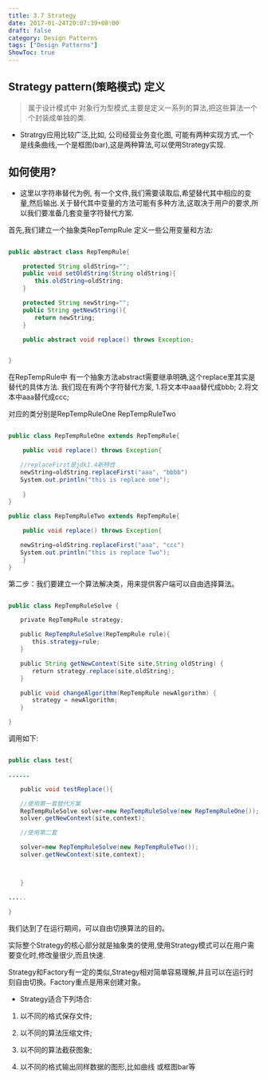 ```yaml
---
title: 3.7 Strategy
date: 2017-01-24T20:07:39+08:00
draft: false
category: Design Patterns
tags: ["Design Patterns"]
ShowToc: true
---
```


## Strategy pattern(策略模式) 定义

> 属于设计模式中 对象行为型模式,主要是定义一系列的算法,把这些算法一个个封装成单独的类.

- Stratrgy应用比较广泛,比如, 公司经营业务变化图, 可能有两种实现方式,一个是线条曲线,一个是框图(bar),这是两种算法,可以使用Strategy实现.

## 如何使用?

- 这里以字符串替代为例, 有一个文件,我们需要读取后,希望替代其中相应的变量,然后输出.关于替代其中变量的方法可能有多种方法,这取决于用户的要求,所以我们要准备几套变量字符替代方案.

首先,我们建立一个抽象类RepTempRule 定义一些公用变量和方法:

```java

public abstract class RepTempRule{

    protected String oldString="";
    public void setOldString(String oldString){
　　    this.oldString=oldString; 
    }

    protected String newString="";
    public String getNewString(){
　　    return newString;
    }

    public abstract void replace() throws Exception;


}  

```  

在RepTempRule中 有一个抽象方法abstract需要继承明确,这个replace里其实是替代的具体方法.
我们现在有两个字符替代方案,
1.将文本中aaa替代成bbb;
2.将文本中aaa替代成ccc;

对应的类分别是RepTempRuleOne RepTempRuleTwo

```java

public class RepTempRuleOne extends RepTempRule{

    public void replace() throws Exception{ 

　　//replaceFirst是jdk1.4新特性 
　　newString=oldString.replaceFirst("aaa", "bbbb") 
　　System.out.println("this is replace one");
　　 
    }
}   

public class RepTempRuleTwo extends RepTempRule{

    public void replace() throws Exception{ 

　　newString=oldString.replaceFirst("aaa", "ccc") 
　　System.out.println("this is replace Two");　　 
    }
}    

```

第二步：我们要建立一个算法解决类，用来提供客户端可以自由选择算法。

```java

public class RepTempRuleSolve {

　　private RepTempRule strategy;

　　public RepTempRuleSolve(RepTempRule rule){
　　　　this.strategy=rule;
　　}

　　public String getNewContext(Site site,String oldString) {
　　　　return strategy.replace(site,oldString);
　　}

　　public void changeAlgorithm(RepTempRule newAlgorithm) {
　　　　strategy = newAlgorithm;
　　}

}

```

调用如下:

```java

public class test{

......

　　public void testReplace(){

　　//使用第一套替代方案
　　RepTempRuleSolve solver=new RepTempRuleSolve(new RepTempRuleOne());
　　solver.getNewContext(site,context);

　　//使用第二套

　　solver=new RepTempRuleSolve(new RepTempRuleTwo());
　　solver.getNewContext(site,context);



　　}

.....

}

```

我们达到了在运行期间，可以自由切换算法的目的。

实际整个Strategy的核心部分就是抽象类的使用,使用Strategy模式可以在用户需要变化时,修改量很少,而且快速.

Strategy和Factory有一定的类似,Strategy相对简单容易理解,并且可以在运行时刻自由切换。Factory重点是用来创建对象。

- Strategy适合下列场合:

1. 以不同的格式保存文件;

2. 以不同的算法压缩文件;

3. 以不同的算法截获图象;

4. 以不同的格式输出同样数据的图形,比如曲线 或框图bar等
